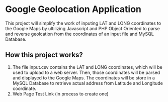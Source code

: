 # Google Geolocation Application
This project will simplify the work of inputing LAT and LONG coordinates to the Google Maps by ultilizing Javascript and PHP Object Oriented to parse and reverse geolcation from the coordinates of an input file and MySQL Database.

## How this project works?
  1. The file input.csv contains the LAT and LONG coordinates, which will be used to upload to a web server. Then, those coordinates will be parsed and displayed to the Google Maps. The coordinates will be store in a MySQL Database to retrieve actual address from Latitude and Longitude coordinate.
  2. Web Page Test Link (in process to create one)
